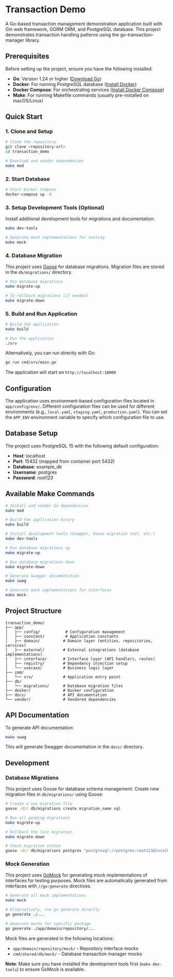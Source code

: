 # Transaction Demo

A Go-based transaction management demonstration application built with Gin web framework, GORM ORM, and PostgreSQL database. This project demonstrates transaction handling patterns using the go-transaction-manager library.

## Prerequisites

Before setting up the project, ensure you have the following installed:

- **Go**: Version 1.24 or higher ([Download Go](https://golang.org/downloads/))
- **Docker**: For running PostgreSQL database ([Install Docker](https://docs.docker.com/get-docker/))
- **Docker Compose**: For orchestrating services ([Install Docker Compose](https://docs.docker.com/compose/install/))
- **Make**: For running Makefile commands (usually pre-installed on macOS/Linux)

## Quick Start

### 1. Clone and Setup

```bash
# Clone the repository
git clone <repository-url>
cd transaction_demo

# Download and vendor dependencies
make mod
```

### 2. Start Database

```bash
# Start Docker Compose
docker-compose up -d 

```

### 3. Setup Development Tools (Optional)

Install additional development tools for migrations and documentation:

```bash
make dev-tools

# Generate mock implementations for testing
make mock
```

### 4. Database Migration

This project uses [Goose](https://github.com/pressly/goose) for database migrations. 
Migration files are stored in the `db/migrations/` directory.

```bash
# Run database migrations
make migrate-up

# To rollback migrations (if needed)
make migrate-down
```

### 5. Build and Run Application

```bash
# Build the application
make build

# Run the application
./srv
```

Alternatively, you can run directly with Go:

```bash
go run cmd/srv/main.go
```

The application will start on `http://localhost:10000`

## Configuration

The application uses environment-based configuration files located in `app/config/env/`. 
Different configuration files can be used for different environments (e.g., `local.yaml`, `staging.yaml`, `production.yaml`).
You can set the `APP_ENV` environment variable to specify which configuration file to use.

## Database Setup

The project uses PostgreSQL 15 with the following default configuration:

- **Host**: localhost
- **Port**: 15432 (mapped from container port 5432)
- **Database**: example_db
- **Username**: postgres
- **Password**: root123

## Available Make Commands

```bash
# Install and vendor Go dependencies
make mod

# Build the application binary
make build

# Install development tools (Swagger, Goose migration tool, etc.)
make dev-tools

# Run database migrations up
make migrate-up

# Run database migrations down
make migrate-down

# Generate Swagger documentation
make swag

# Generate mock implementations for interfaces
make mock
```

## Project Structure

```
transaction_demo/
├── app/
│   ├── config/           # Configuration management
│   ├── constant/         # Application constants
│   ├── domain/          # Domain layer (entities, repositories, services)
│   ├── external/        # External integrations (database implementations)
│   ├── interface/       # Interface layer (API handlers, routes)
│   ├── registry/        # Dependency injection setup
│   └── usecase/         # Business logic layer
├── cmd/
│   └── srv/             # Application entry point
├── db/
│   └── migrations/      # Database migration files
├── docker/              # Docker configuration
├── docs/                # API documentation
└── vendor/              # Vendored dependencies
```

## API Documentation

To generate API documentation:

```bash
make swag
```

This will generate Swagger documentation in the `docs/` directory.

## Development

### Database Migrations

This project uses Goose for database schema management. Create new migration files in `db/migrations/` using Goose:

```bash
# Create a new migration file
goose -dir db/migrations create migration_name sql

# Run all pending migrations
make migrate-up

# Rollback the last migration
make migrate-down

# Check migration status
goose -dir db/migrations postgres "postgresql://postgres:root123@localhost:15432/example_db?sslmode=disable" status
```

### Mock Generation

This project uses [GoMock](https://github.com/golang/mock) for generating mock implementations of interfaces for testing purposes. Mock files are automatically generated from interfaces with `//go:generate` directives.

```bash
# Generate all mock implementations
make mock

# Alternatively, run go generate directly
go generate ./...

# Generate mocks for specific package
go generate ./app/domain/repository/...
```

Mock files are generated in the following locations:
- `app/domain/repository/mock/` - Repository interface mocks
- `cmd/shared/db/mock/` - Database transaction manager mocks

**Note**: Make sure you have installed the development tools first (`make dev-tools`) to ensure GoMock is available.